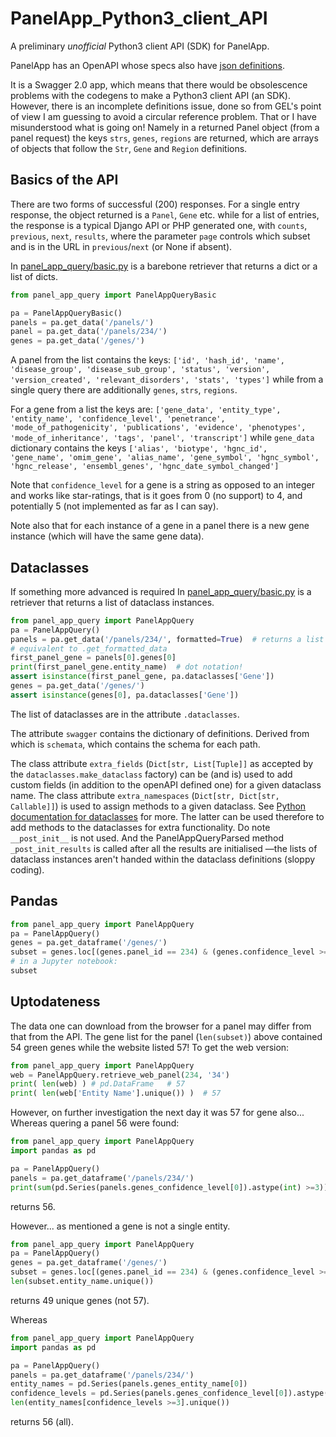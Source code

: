 # PanelApp_Python3_client_API
A preliminary _unofficial_ Python3 client API (SDK) for PanelApp.

PanelApp has an OpenAPI whose specs also have [json definitions](https://panelapp.genomicsengland.co.uk/api/docs/?format=openapi).

It is a Swagger 2.0 app, which means that there would be obsolescence problems 
with the codegens to make a Python3 client API (an SDK).
However, there is an incomplete definitions issue, 
done so from GEL's point of view I am guessing to avoid a circular reference problem. 
That or I have misunderstood what is going on!
Namely in a returned Panel object (from a panel request) the keys `strs`, `genes`, `regions` are returned,
which are arrays of objects that follow the `Str`, `Gene` and `Region` definitions.

## Basics of the API
There are two forms of successful (200) responses.
For a single entry response, the object returned is a `Panel`, `Gene` etc. while for a list of entries, 
the response is a typical Django API or PHP generated one, with `counts`, `previous`, `next`, `results`,
where the parameter `page` controls which subset and is in the URL in `previous`/`next` (or None if absent).

In [panel_app_query/basic.py](panel_app_query/basic.py) is a barebone retriever that returns a dict or a list of dicts.

```python
from panel_app_query import PanelAppQueryBasic

pa = PanelAppQueryBasic()
panels = pa.get_data('/panels/')
panel = pa.get_data('/panels/234/')
genes = pa.get_data('/genes/')
```
A panel from the list contains the keys:
`['id', 'hash_id', 'name', 'disease_group', 'disease_sub_group', 'status', 'version', 'version_created', 'relevant_disorders', 'stats', 'types']`
while from a single query there are additionally `genes`, `strs`, `regions`.

For a gene from a list the keys are:
`['gene_data', 'entity_type', 'entity_name', 'confidence_level', 'penetrance', 'mode_of_pathogenicity', 'publications', 'evidence', 'phenotypes', 'mode_of_inheritance', 'tags', 'panel', 'transcript']`
while `gene_data` dictionary contains the 
keys `['alias', 'biotype', 'hgnc_id', 'gene_name', 'omim_gene', 'alias_name', 'gene_symbol', 'hgnc_symbol', 'hgnc_release', 'ensembl_genes', 'hgnc_date_symbol_changed']`


Note that `confidence_level` for a gene is a string as opposed to an integer and
works like star-ratings, that is it goes from 0 (no support) to 4, and potentially 5 (not implemented as far as I can say).

Note also that for each instance of a gene in a panel there is a new gene instance (which will have the same gene data).

## Dataclasses

If something more advanced is required In [panel_app_query/basic.py](panel_app_query/parsed.py)
is a retriever that returns a list of dataclass instances.

```python
from panel_app_query import PanelAppQuery
pa = PanelAppQuery()
panels = pa.get_data('/panels/234/', formatted=True)  # returns a list of types.Panel
# equivalent to .get_formatted_data
first_panel_gene = panels[0].genes[0]
print(first_panel_gene.entity_name)  # dot notation!
assert isinstance(first_panel_gene, pa.dataclasses['Gene'])
genes = pa.get_data('/genes/')
assert isinstance(genes[0], pa.dataclasses['Gene'])
```

The list of dataclasses are in the attribute `.dataclasses`.

The attribute `swagger` contains the dictionary of definitions. 
Derived from which is `schemata`, which contains the schema for each path.

The class attribute `extra_fields`
(`Dict[str, List[Tuple]]` as accepted by the `dataclasses.make_dataclass` factory)
can be (and is) used to add custom fields (in addition to the openAPI defined one) for a given dataclass name.
The class attribute `extra_namespaces` (`Dict[str, Dict[str, Callable]]`) is used to assign methods to a given dataclass.
See [Python documentation for dataclasses](https://docs.python.org/3/library/dataclasses.html) for more.
The latter can be used therefore to add methods to the dataclasses for extra functionality.
Do note `__post_init__` is not used. And the PanelAppQueryParsed method `_post_init_results` is called after 
all the results are initialised —the lists of dataclass instances aren't handed 
within the dataclass definitions (sloppy coding).

## Pandas

```python
from panel_app_query import PanelAppQuery
pa = PanelAppQuery()
genes = pa.get_dataframe('/genes/')
subset = genes.loc[(genes.panel_id == 234) & (genes.confidence_level >= 3)]
# in a Jupyter notebook:
subset
```

## Uptodateness

The data one can download from the browser for a panel may differ from that from the API.
The gene list for the panel (`len(subset)`) above contained 54 green genes while the website listed 57!
To get the web version:

```python
from panel_app_query import PanelAppQuery
web = PanelAppQuery.retrieve_web_panel(234, '34')
print( len(web) ) # pd.DataFrame   # 57
print( len(web['Entity Name'].unique()) )  # 57
```
However, on further investigation the next day it was 57 for gene also...
Whereas quering a panel 56 were found:

```python
from panel_app_query import PanelAppQuery
import pandas as pd

pa = PanelAppQuery()
panels = pa.get_dataframe('/panels/234/')
print(sum(pd.Series(panels.genes_confidence_level[0]).astype(int) >=3))
```
returns 56.

However... as mentioned a gene is not a single entity.

```python
from panel_app_query import PanelAppQuery
pa = PanelAppQuery()
genes = pa.get_dataframe('/genes/')
subset = genes.loc[(genes.panel_id == 234) & (genes.confidence_level >= 3)]
len(subset.entity_name.unique())
```

returns 49 unique genes (not 57).

Whereas
```python
from panel_app_query import PanelAppQuery
import pandas as pd

pa = PanelAppQuery()
panels = pa.get_dataframe('/panels/234/')
entity_names = pd.Series(panels.genes_entity_name[0])
confidence_levels = pd.Series(panels.genes_confidence_level[0]).astype(int)
len(entity_names[confidence_levels >=3].unique())
```
returns 56 (all).